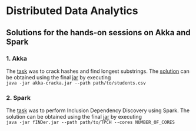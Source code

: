 # Distributed Data Analytics
## Solutions for the hands-on sessions on Akka and Spark
### 1. Akka
The [task](https://hpi.de/fileadmin/user_upload/fachgebiete/naumann/lehre/WS2017/DDA/4_Hands-on_Akka_Actor_Programming.pdf) was to crack hashes and find longest substrings.
The [solution](https://github.com/WGierke/distributed_data_analytics/blob/master/akka-cracka/solution.csv) can be obtained using the final [jar](https://github.com/WGierke/distributed_data_analytics/files/1564077/v1.1.zip) by executing  
`java -jar akka-cracka.jar --path path/to/students.csv`

### 2. Spark
The [task](https://hpi.de/fileadmin/user_upload/fachgebiete/naumann/lehre/WS2017/DDA/10_Hands-on_Spark_Batch_Processing.pdf) was to perform Inclusion Dependency Discovery using Spark.
The solution can be obtained using the final [jar](https://github.com/WGierke/distributed_data_analytics/releases/download/v2.0/fINDer.jar) by executing  
`java -jar fINDer.jar --path path/to/TPCH --cores NUMBER_OF_CORES`
